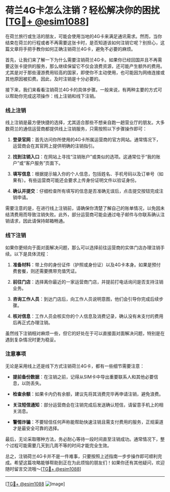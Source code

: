 # 荷兰4G卡怎么注销？轻松解决你的困扰[[TG💪+ @esim1088](https://t.me/s/esim1088)]

在荷兰旅行或生活的朋友，可能会使用当地的4G卡来满足通讯需求。然而，当你结束在荷兰的行程或者不再需要这张卡时，是否知道该如何注销它呢？别担心，这篇文章将手把手教你如何正确注销荷兰4G卡，避免不必要的麻烦。

首先，让我们来了解一下为什么需要注销荷兰4G卡。如果你已经回国并且不再需要这张卡提供的服务，那么继续保留它不仅会浪费资源，还可能产生额外的费用。尤其是对于那些漫游费用较高的国家，即使你不主动使用，也可能因为网络连接或其他原因被扣费。因此，及时注销是十分必要的。

接下来，我们来看看注销荷兰4G卡的具体步骤。一般来说，有两种主要的方式可以帮助你完成这项操作：线上注销和线下注销。

### 线上注销

线上注销是最方便快捷的选择，尤其适合那些不想亲自跑一趟营业厅的朋友。大多数荷兰的通信运营商都提供线上注销服务，只需按照以下步骤操作即可：

1. **登录官网**：首先访问你所使用的4G卡所属运营商的官方网站。通常情况下，运营商会在其官网上提供明确的注销指引。
   
2. **找到注销入口**：在网站上寻找“注销账户”或类似的选项。这通常位于“我的账户”或“客户服务”页面下。

3. **填写信息**：根据提示输入你的个人信息，包括姓名、手机号码以及订单号（如果有）。有些运营商可能还会要求上传身份证明文件以验证身份。

4. **确认并提交**：仔细检查所有填写的信息是否准确无误后，点击提交按钮完成注销申请。

需要注意的是，在进行线上注销前，请确保你清楚了解自己的账单情况，以免因未结清费用而导致注销失败。此外，部分运营商可能会通过电子邮件与你联系确认注销请求，因此请保持邮箱畅通。

### 线下注销

如果你更倾向于面对面解决问题，那么可以选择前往运营商的实体门店办理注销手续。以下是具体流程：

1. **准备材料**：带上你的身份证件（护照或身份证）以及4G卡本身。如果是预付费套餐，则还需要携带充值凭证。

2. **前往门店**：选择离你最近的一家运营商门店，并提前打电话询问是否支持注销业务。

3. **咨询工作人员**：到达门店后，向工作人员说明意图，他们会引导你完成后续步骤。

4. **核对信息**：工作人员会核实你的个人信息及消费记录，确认没有未支付的费用后再正式办理注销。

虽然线下注销相对麻烦一些，但它的好处在于可以直接面对面解决问题，特别是在遇到复杂情况时更为稳妥。

### 注意事项

无论是采用线上还是线下方式注销荷兰4G卡，都有一些细节需要注意：

- **提前备份数据**：在注销之前，记得从SIM卡中导出重要联系人和其他必要信息，以防丢失。
  
- **检查余额**：如果卡内仍有余额，建议先将其消费完毕再申请注销，避免浪费。

- **关注短信通知**：部分运营商会在注销完成后发送确认短信，请留意手机上的相关消息。

- **警惕诈骗**：不要轻信任何声称能帮助快速注销且需支付费用的服务，正规渠道才是最安全可靠的选择。

最后，无论采取哪种方法，务必耐心等待一段时间直至注销成功。通常情况下，整个过程可能需要几天到几周不等的时间才能完全生效。

总之，注销荷兰4G卡并不是一件难事，只要按照上述指南一步步操作即可顺利完成。希望这篇攻略能够帮助到正在为此烦恼的朋友们！如果你还有其他疑问，欢迎随时留言交流哦～[[TG💪+ @esim1088](https://t.me/s/esim1088)]

---

[[TG💪+ @esim1088](https://t.me/s/esim1088) ![Image](https://i.postimg.cc/4NQfJmqS/Snipaste-2025-05-13-00-14-12.png)]